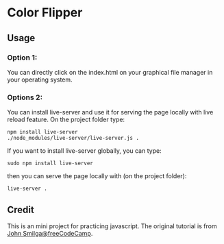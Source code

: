 # Color Flipper

## Usage

### Option 1:

You can directly click on the index.html on your graphical file manager in your operating system.

### Options 2:

You can install live-server and use it for serving the page locally with live reload feature. On the project folder type:
```
npm install live-server
./node_modules/live-server/live-server.js .
```

If you want to install live-server globally, you can type:
```
sudo npm install live-server
```
then you can serve the page locally with (on the project folder):
```
live-server .
```

## Credit

This is an mini project for practicing javascript. The original tutorial is from [John Smilga@freeCodeCamp](https://www.youtube.com/watch?v=3PHXvlpOkf4).
